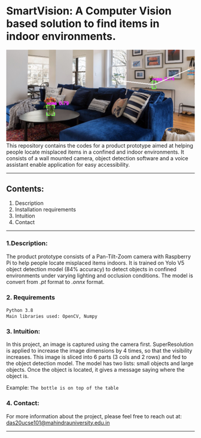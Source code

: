# SmartVision: A Computer Vision based solution to find items in indoor environments. 
![Demo-pic](./assets/smartvision.jpeg)
This repository contains the codes for a product prototype aimed at helping people locate misplaced items in a confined and indoor environments. It consists of a wall mounted camera, object detection software and a voice assistant enable application for easy accessibility.

---
## Contents:
1. Description
2. Installation requirements
3. Intuition
4. Contact

---
### 1.Description:
The product prototype consists of a Pan-Tilt-Zoom camera with Raspberry Pi to help people locate misplaced items indoors. It is trained on Yolo V5 object detection model (84% accuracy) to detect objects in confined environments under varying lighting and occlusion conditions. The model is convert from *.pt* format to *.onnx* format. 

### 2. Requirements
```
Python 3.8
Main libraries used: OpenCV, Numpy
```

### 3. Intuition:
In this project, an image is captured using the camera first. SuperResolution is applied to increase the image dimensions by 4 times, so that the visibility increases. This image is sliced into 6 parts (3 cols and 2 rows) and fed to the object detection model. The model has two lists: small objects and large objects. Once the object is located, it gives a message saying where the object is. 

Example: `The bottle is on top of the table`

### 4. Contact:
For more information about the project, please feel free to reach out at: das20ucse101@mahindrauniversity.edu.in

---





